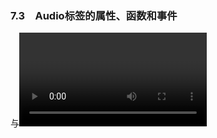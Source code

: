 ### 7.3　Audio标签的属性、函数和事件

与<video>标签相似，HTML5中的<audio>标签基于HTMLAudioElement DOM对象，该对象从HTMLMediaoElement对象继承。

